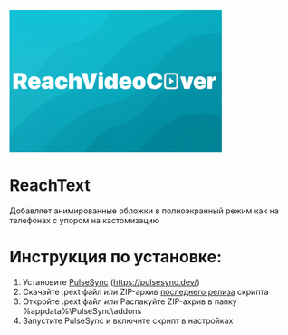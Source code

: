 <img src="https://github.com/Hazzz895/ReachVideoCover/blob/main/banner.png" height="250"></img>
# ReachText
Добавляет анимированные обложки в полноэкранный режим как на телефонах с упором на кастомизацию
# Инструкция по установке:
1. Установите [PulseSync](https://pulsesync.dev/) (https://pulsesync.dev/)
2. Скачайте .pext файл _или_ ZIP-архив [последнего релиза](https://github.com/Hazzz895/ReachVideoCover/releases/latest) скрипта
3. Откройте .pext файл _или_ Распакуйте ZIP-ахрив в папку %appdata%\PulseSync\addons
4. Запустите PulseSync и включите скрипт в настройках
